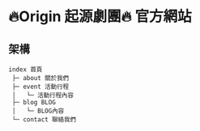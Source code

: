 # 🔥Origin 起源劇團🔥 官方網站

## 架構
```
index 首頁
 ├─ about 關於我們
 ├─ event 活動行程
 │   └─ 活動行程內容
 ├─ blog BLOG
 │   └─ BLOG內容
 └─ contact 聯絡我們
```